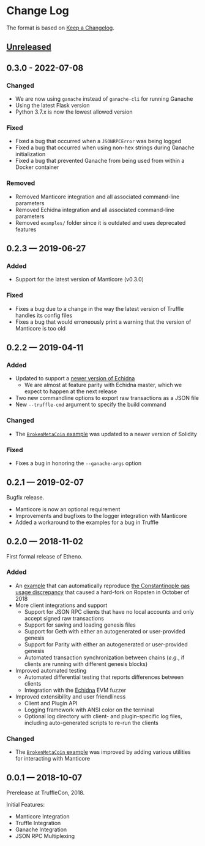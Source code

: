 # Change Log

The format is based on [Keep a Changelog](http://keepachangelog.com/).

## [Unreleased](https://github.com/trailofbits/etheno/compare/v0.3.0...HEAD)

## 0.3.0 - 2022-07-08

### Changed
- We are now using `ganache` instead of `ganache-cli` for running Ganache
- Using the latest Flask version
- Python 3.7.x is now the lowest allowed version

### Fixed
- Fixed a bug that occurred when a `JSONRPCError` was being logged
- Fixed a bug that occurred when using non-hex strings during Ganache initialization
- Fixed a bug that prevented Ganache from being used from within a Docker container

### Removed
- Removed Manticore integration and all associated command-line parameters
- Removed Echidna integration and all associated command-line parameters
- Removed `examples/` folder since it is outdated and uses deprecated features
## 0.2.3 — 2019-06-27

### Added

- Support for the latest version of Manticore (v0.3.0)

### Fixed

- Fixes a bug due to a change in the way the latest version of Truffle handles its config files
- Fixes a bug that would erroneously print a warning that the version of Manticore is too old

## 0.2.2 — 2019-04-11

### Added

- Updated to support a [newer version of Echidna](https://github.com/crytic/echidna/tree/dev-etheno)
    - We are almost at feature parity with Echidna master, which we expect to happen at the next release
- Two new commandline options to export raw transactions as a JSON file
- New `--truffle-cmd` argument to specify the build command 

### Changed

- The [`BrokenMetaCoin` example](examples/BrokenMetaCoin) was updated to a newer version of Solidity

### Fixed

- Fixes a bug in honoring the `--ganache-args` option

## 0.2.1 — 2019-02-07

Bugfix release.

- Manticore is now an optional requirement
- Improvements and bugfixes to the logger integration with Manticore
- Added a workaround to the examples for a bug in Truffle

## 0.2.0 — 2018-11-02

First formal release of Etheno.

### Added

- An [example](examples/ConstantinopleGasUsage) that can automatically reproduce [the Constantinople gas usage discrepancy](https://github.com/paritytech/parity-ethereum/pull/9746) that caused a hard-fork on Ropsten in October of 2018
- More client integrations and support
    - Support for JSON RPC clients that have no local accounts and only accept signed raw transactions
    - Support for saving and loading genesis files
    - Support for Geth with either an autogenerated or user-provided genesis
    - Support for Parity with either an autogenerated or user-provided genesis
    - Automated transaction synchronization between chains (_e.g._, if clients are running with different genesis blocks)
- Improved automated testing
    - Automated differential testing that reports differences between clients
    - Integration with the [Echidna](https://github.com/trailofbits/echidna) EVM fuzzer
- Improved extensibility and user friendliness
    - Client and Plugin API
    - Logging framework with ANSI color on the terminal
    - Optional log directory with client- and plugin-specific log files, including auto-generated scripts to re-run the clients

### Changed

- The [`BrokenMetaCoin` example](examples/BrokenMetaCoin) was improved by adding various utilities for interacting with Manticore

## 0.0.1 — 2018-10-07

Prerelease at TruffleCon, 2018.

Initial Features:

- Manticore Integration
- Truffle Integration
- Ganache Integration
- JSON RPC Multiplexing
